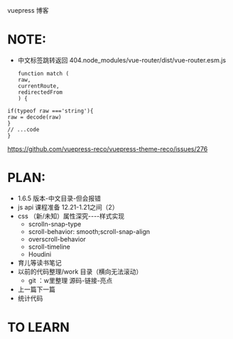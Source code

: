 vuepress 博客

# NOTE:

- 中文标签跳转返回 404.node_modules/vue-router/dist/vue-router.esm.js
  ```
  function match (
  raw,
  currentRoute,
  redirectedFrom
  ) {
  ```
 ```
if(typeof raw ==='string'){
raw = decode(raw)
}
// ...code
}
```
https://github.com/vuepress-reco/vuepress-theme-reco/issues/276

# PLAN:

- 1.6.5 版本-中文目录-但会报错
- js api 课程准备 12.21-1.21之间（2）
- css （新/未知）属性深究----样式实现
    - scrolln-snap-type
    - scroll-behavior: smooth;scroll-snap-align
    - overscroll-behavior
    - scroll-timeline
    - Houdini
- 育儿等读书笔记
- 以前的代码整理/work 目录（横向无法滚动）
    - git ：w里整理 源码-链接-亮点
- 上一篇下一篇
- 统计代码


# TO LEARN
